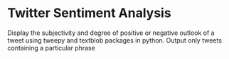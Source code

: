 # Twitter Sentiment Analysis

Display the subjectivity and degree of positive or negative outlook of a tweet using tweepy and textblob packages in python. Output only tweets containing a particular phrase 

